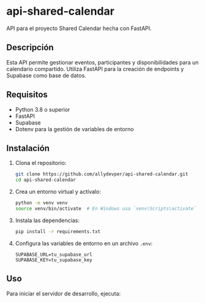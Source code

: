 # api-shared-calendar

API para el proyecto Shared Calendar hecha con FastAPI.

## Descripción

Esta API permite gestionar eventos, participantes y disponibilidades para un calendario compartido. Utiliza FastAPI para la creación de endpoints y Supabase como base de datos.

## Requisitos

- Python 3.8 o superior
- FastAPI
- Supabase
- Dotenv para la gestión de variables de entorno

## Instalación

1. Clona el repositorio:

   ```bash
   git clone https://github.com/allydevper/api-shared-calendar.git
   cd api-shared-calendar
   ```

2. Crea un entorno virtual y actívalo:

   ```bash
   python -m venv venv
   source venv/bin/activate  # En Windows usa `venv\Scripts\activate`
   ```

3. Instala las dependencias:

   ```bash
   pip install -r requirements.txt
   ```

4. Configura las variables de entorno en un archivo `.env`:

   ```
   SUPABASE_URL=tu_supabase_url
   SUPABASE_KEY=tu_supabase_key
   ```

## Uso

Para iniciar el servidor de desarrollo, ejecuta:
